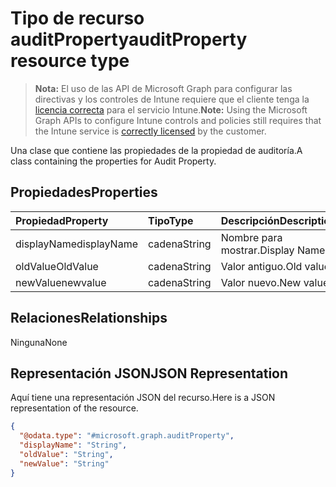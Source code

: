 # <a name="auditproperty-resource-type"></a><span data-ttu-id="adf8b-101">Tipo de recurso auditProperty</span><span class="sxs-lookup"><span data-stu-id="adf8b-101">auditProperty resource type</span></span>

> <span data-ttu-id="adf8b-102">**Nota:** El uso de las API de Microsoft Graph para configurar las directivas y los controles de Intune requiere que el cliente tenga la [licencia correcta](https://go.microsoft.com/fwlink/?linkid=839381) para el servicio Intune.</span><span class="sxs-lookup"><span data-stu-id="adf8b-102">**Note:** Using the Microsoft Graph APIs to configure Intune controls and policies still requires that the Intune service is [correctly licensed](https://go.microsoft.com/fwlink/?linkid=839381) by the customer.</span></span>

<span data-ttu-id="adf8b-103">Una clase que contiene las propiedades de la propiedad de auditoría.</span><span class="sxs-lookup"><span data-stu-id="adf8b-103">A class containing the properties for Audit Property.</span></span>
## <a name="properties"></a><span data-ttu-id="adf8b-104">Propiedades</span><span class="sxs-lookup"><span data-stu-id="adf8b-104">Properties</span></span>
|<span data-ttu-id="adf8b-105">Propiedad</span><span class="sxs-lookup"><span data-stu-id="adf8b-105">Property</span></span>|<span data-ttu-id="adf8b-106">Tipo</span><span class="sxs-lookup"><span data-stu-id="adf8b-106">Type</span></span>|<span data-ttu-id="adf8b-107">Descripción</span><span class="sxs-lookup"><span data-stu-id="adf8b-107">Description</span></span>|
|:---|:---|:---|
|<span data-ttu-id="adf8b-108">displayName</span><span class="sxs-lookup"><span data-stu-id="adf8b-108">displayName</span></span>|<span data-ttu-id="adf8b-109">cadena</span><span class="sxs-lookup"><span data-stu-id="adf8b-109">String</span></span>|<span data-ttu-id="adf8b-110">Nombre para mostrar.</span><span class="sxs-lookup"><span data-stu-id="adf8b-110">Display Name</span></span>|
|<span data-ttu-id="adf8b-111">oldValue</span><span class="sxs-lookup"><span data-stu-id="adf8b-111">OldValue</span></span>|<span data-ttu-id="adf8b-112">cadena</span><span class="sxs-lookup"><span data-stu-id="adf8b-112">String</span></span>|<span data-ttu-id="adf8b-113">Valor antiguo.</span><span class="sxs-lookup"><span data-stu-id="adf8b-113">Old value.</span></span>|
|<span data-ttu-id="adf8b-114">newValue</span><span class="sxs-lookup"><span data-stu-id="adf8b-114">newvalue</span></span>|<span data-ttu-id="adf8b-115">cadena</span><span class="sxs-lookup"><span data-stu-id="adf8b-115">String</span></span>|<span data-ttu-id="adf8b-116">Valor nuevo.</span><span class="sxs-lookup"><span data-stu-id="adf8b-116">New value.</span></span>|

## <a name="relationships"></a><span data-ttu-id="adf8b-117">Relaciones</span><span class="sxs-lookup"><span data-stu-id="adf8b-117">Relationships</span></span>
<span data-ttu-id="adf8b-118">Ninguna</span><span class="sxs-lookup"><span data-stu-id="adf8b-118">None</span></span>
## <a name="json-representation"></a><span data-ttu-id="adf8b-119">Representación JSON</span><span class="sxs-lookup"><span data-stu-id="adf8b-119">JSON Representation</span></span>
<span data-ttu-id="adf8b-120">Aquí tiene una representación JSON del recurso.</span><span class="sxs-lookup"><span data-stu-id="adf8b-120">Here is a JSON representation of the resource.</span></span>
<!-- {
  "blockType": "resource",
  "keyProperty": "id",
  "@odata.type": "microsoft.graph.auditProperty"
}
-->
``` json
{
  "@odata.type": "#microsoft.graph.auditProperty",
  "displayName": "String",
  "oldValue": "String",
  "newValue": "String"
}
```



